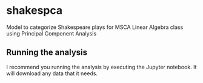 # shakespca
Model to categorize Shakespeare plays for MSCA Linear Algebra class using Principal Component Analysis

## Running the analysis
I recommend you running the analysis by executing the Jupyter notebook. It will download any data that it needs.
